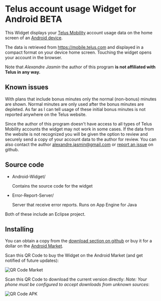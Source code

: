 Telus account usage Widget for Android BETA
===========================================

This Widget displays your [Telus Mobility][1] account usage data on the home screen of an [Android device][2].

The data is retrieved from https://mobile.telus.com and displayed in a compact format on your device home screen.
Touching the widget opens your account in the browser.

Note that *Alexandre Jasmin* the author of this program **is not affiliated with Telus in any way.**


Known issues
------------

With plans that include bonus minutes only the normal (non-bonus) minutes are shown. Normal minutes are only used after the bonus minutes are depleted. As far as I can tell usage of these initial bonus minutes is not reported anywhere on the Telus website.

Since the author of this program doesn't have access to all types of Telus Mobility accounts the widget may not work in some cases. If the data from the website is not recognized you will be given the option to review and securely send a copy of your account data to the author for review. You can also contact the author alexandre.jasmin@gmail.com or [report an issue][3] on github.


Source code
-----------

 - Android-Widget/

      Contains the source code for the widget  


 - Error-Report-Server/

      Server that receive error reports. Runs on App Engine for Java

Both of these include an Eclipse project.


Installing
----------

You can obtain a copy from the [download section on github][4] or buy it for a dollar on the [Android Market][5].

Scan this QR Code to buy the Widget on the Android Market (and get notified of future updates):

![QR Code Market](https://chart.googleapis.com/chart?cht=qr&chs=200x200&chl=market%3A//details%3Fid%3Dcom.github.ajasmin.telususageandroidwidget&chld=H|0)


Scan this QR Code to download the current version directly:
*Note: Your phone must be configured to accept downloads from unknown sources*:

![QR Code APK](https://chart.googleapis.com/chart?cht=qr&chs=200x200&chl=https://github.com/downloads/ajasmin/telus_usage_android_widget/Telus-Usage-BETA-3.apk&chld=H|0)


  [1]: http://www.telusmobility.com/ "Telus Website"
  [2]: http://www.android.com/ "Android Website"
  [3]: https://github.com/ajasmin/telus_usage_android_widget/issues "Issues"
  [4]: https://github.com/ajasmin/telus_usage_android_widget/downloads "github downloads"
  [5]: https://market.android.com/details?id=com.github.ajasmin.telususageandroidwidget "Market download"
